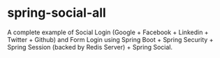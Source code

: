 # spring-social-all
A complete example of Social Login (Google + Facebook + Linkedin + Twitter + Github) and Form Login using Spring Boot + Spring Security + Spring Session (backed by Redis Server) + Spring Social.
